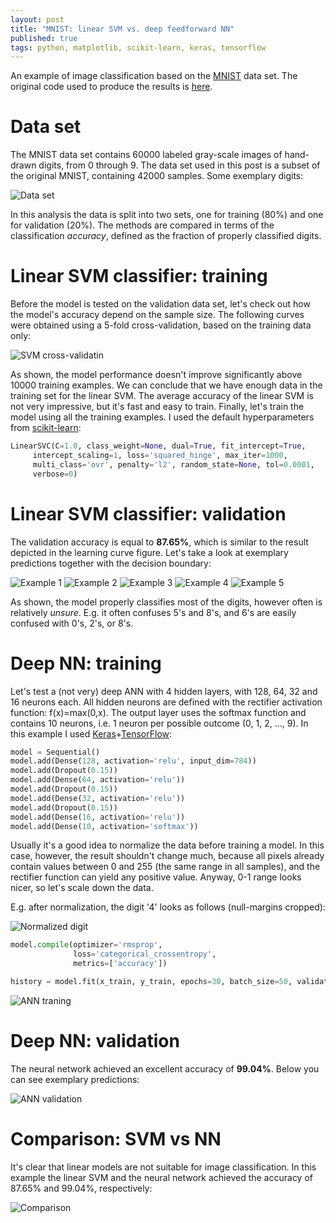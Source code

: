 ```yaml
---
layout: post
title: "MNIST: linear SVM vs. deep feedforward NN"
published: true
tags: python, matplotlib, scikit-learn, keras, tensorflow
---
```


An example of image classification based on the [MNIST](https://en.wikipedia.org/wiki/MNIST_database) data set. The original code used to produce the results is [here](https://github.com/krzysztofarendt/kaggle-mnist/blob/master/handwriting.ipynb).

# Data set

The MNIST data set contains 60000 labeled gray-scale images of hand-drawn digits, from 0 through 9. The data set used in this post is a subset of the original MNIST, containing 42000 samples. Some exemplary digits:

![Data set](/gfx/mnist/data_set.png)

In this analysis the data is split into two sets, one for training (80%) and one for validation (20%). The methods are compared in terms of the classification *accuracy*, defined as the fraction of properly classified digits. 

# Linear SVM classifier: training

Before the model is tested on the validation data set, let's check out how the model's accuracy depend on the sample size. The following curves were obtained using a 5-fold cross-validation, based on the training data only:

![SVM cross-validatin](/gfx/mnist/svm_5-fold-cv.png)

As shown, the model performance doesn't improve significantly above 10000 training examples. We can conclude that we have enough data in the training set for the linear SVM. The average accuracy of the linear SVM is not very impressive, but it's fast and easy to train. Finally, let's train the model using all the training examples. I used the default hyperparameters from [scikit-learn](http://scikit-learn.org/stable/modules/generated/sklearn.svm.LinearSVC.html):

```python
LinearSVC(C=1.0, class_weight=None, dual=True, fit_intercept=True,
     intercept_scaling=1, loss='squared_hinge', max_iter=1000,
     multi_class='ovr', penalty='l2', random_state=None, tol=0.0001,
     verbose=0)
```

# Linear SVM classifier: validation

The validation accuracy is equal to **87.65%**, which is similar to the result depicted in the learning curve figure. Let's take a look at exemplary predictions together with the decision boundary:

![Example 1](/gfx/mnist/svm_ex1.png)
![Example 2](/gfx/mnist/svm_ex2.png)
![Example 3](/gfx/mnist/svm_ex3.png)
![Example 4](/gfx/mnist/svm_ex4.png)
![Example 5](/gfx/mnist/svm_ex5.png)

As shown, the model properly classifies most of the digits, however often is relatively *unsure*. E.g. it often confuses 5's and 8's, and 6's are easily confused with 0's, 2's, or 8's. 

# Deep NN: training

Let's test a (not very) deep ANN with 4 hidden layers, with 128, 64, 32 and 16 neurons each. All hidden neurons are defined with the rectifier activation function:  f(x)=max(0,x). The output layer uses the softmax function and contains 10 neurons, i.e. 1 neuron per possible outcome (0, 1, 2, ..., 9). In this example I used [Keras](https://keras.io/)+[TensorFlow](https://www.tensorflow.org/):

```python
model = Sequential()
model.add(Dense(128, activation='relu', input_dim=784))
model.add(Dropout(0.15))
model.add(Dense(64, activation='relu'))
model.add(Dropout(0.15))
model.add(Dense(32, activation='relu'))
model.add(Dropout(0.15))
model.add(Dense(16, activation='relu'))
model.add(Dense(10, activation='softmax'))
```

Usually it's a good idea to normalize the data before training a model. In this case, however, the result shouldn't change much, because all pixels already contain values between 0 and 255 (the same range in all samples), and the rectifier function can yield any positive value. Anyway, 0-1 range looks nicer, so let's scale down the data.

E.g. after normalization, the digit '4' looks as follows (null-margins cropped):

![Normalized digit](/gfx/mnist/normalized_4.png)

```python
model.compile(optimizer='rmsprop',
              loss='categorical_crossentropy',
              metrics=['accuracy'])

history = model.fit(x_train, y_train, epochs=30, batch_size=50, validation_split=0.05)
```

![ANN traning](/gfx/mnist/ann_training.png)

# Deep NN: validation

The neural network achieved an excellent accuracy of **99.04%**. Below you can see exemplary predictions:

![ANN validation](/gfx/mnist/ann_validation.png)

# Comparison: SVM vs NN

It's clear that linear models are not suitable for image classification. In this example the linear SVM and the neural network achieved the accuracy of 87.65% and 99.04%, respectively:

![Comparison](/gfx/mnist/comparison.png)
